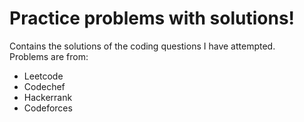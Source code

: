# Practice problems with solutions!

Contains the solutions of the coding questions I have attempted.
<br>Problems are from:<br>
- Leetcode
- Codechef
- Hackerrank
- Codeforces
